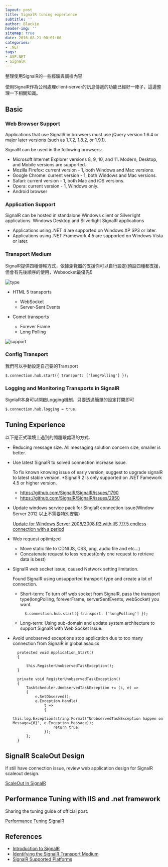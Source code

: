 ```yaml
---
layout: post
title: SignalR tuning experience
subtitle: ''
author: Blackie
header-img: ''
sitemap: true
date: 2016-08-21 00:01:00
categories:
- .NET
tags:
- ASP.NET
- SignalR
---
```


整理使用SignalR的一些經驗與調校內容

<!-- More -->

使用SignalR作為公司處理client-server的訊息傳遞的功能已經好一陣子，這邊整理一下相關知識。

## Basic ##

### Web Browser Support ###

Applications that use SignalR in browsers must use jQuery version 1.6.4 or major later versions (such as 1.7.2, 1.8.2, or 1.9.1).

SignalR can be used in the following browsers:

- Microsoft Internet Explorer versions 8, 9, 10, and 11. Modern, Desktop, and Mobile versions are supported.
- Mozilla Firefox: current version - 1, both Windows and Mac versions.
- Google Chrome: current version - 1, both Windows and Mac versions.
- Safari: current version - 1, both Mac and iOS versions.
- Opera: current version - 1, Windows only.
- Android browser

### Application Support ###

SignalR can be hosted in standalone Windows client or Silverlight applications. Windows Desktop and Silverlight SignalR applications

- Applications using .NET 4 are supported on Windows XP SP3 or later.
- Applications using .NET Framework 4.5 are supported on Windows Vista or later.

### Transport Medium ###

SignalR提供四種傳輸方式，依據瀏覽器的支援你可以自行設定(預設四種都支援，但會有先後順序的使用，Websocket最優先!)

![type](type.png)

- HTML 5 transports
	- WebSocket
	- Server-Sent Events

- Comet transports
	- Forever Frame
	- Long Polling

![support](support.png)

### Config Transport ###

我們可以手動設定自己要的Transport

	$.connection.hub.start({ transport: ['longPolling'] });

### Logging and Monitoring Transports in SignalR ###

SignlaR本身可以開啟Logging機制，只要透過簡單的設定打開即可

	$.connection.hub.logging = true;

## Tuning Experience ##

以下是正式環境上遇到的問題跟處理的方式:


- Reducing message size. All messaging solution concern size, smaller is better.
- Use latest SignalR to solved connection increase issue.

	To fix known knowing issue of early version, suggest to upgrade signalR to latest stable version. *SignalR 2 is only supported on .NET Famework 4.5 or higher version.

	- https://github.com/SignalR/SignalR/issues/1790
	- https://github.com/SignalR/SignalR/issues/2950
	
- Update windows service pack for SinglaR connection issue(Window Server 2012 以上不需要特別安裝)

	[Update for Windows Server 2008/2008 R2 with IIS 7/7.5 endless connection with a period](https://support.microsoft.com/en-us/kb/980368)

- Web request optimized
	
	- Move static file to CDN(JS, CSS, png, audio file and etc…)
	- Concatenate request to less request(only one request to retrieve data is best)
	
- SignalR web socket issue, caused Network setting limitation.
	
	Found SignalR using unsupported transport type and create a lot of connection.

	- Short-term: To turn off web socket from SignalR, pass the transport type(longPolling, foreverFrame, serverSentEvents, webSocket) you want.
			
			$.connection.hub.start({ transport: ['longPolling'] });

	- Long-term: Using sub-domain and update system architecture to support SignalR with Web Socket Issue.
	
- Avoid unobserved exceptions stop application due to too many connection from SignalR in global.asax.cs

        protected void Application_Start()
        {

        	this.RegisterUnobservedTaskException();
		}

		private void RegisterUnobservedTaskException()
		{
		    TaskScheduler.UnobservedTaskException += (s, e) =>
		    {
		        e.SetObserved();
		        e.Exception.Handle(
		            t =>
		            {
		                this.log.Exception(string.Format("UnobservedTaskException happen on Message={0}", e.Exception.Message));
		                return true;
		            });
		    };
		}

## SignalR ScaleOut Design ##

If still have connection issue, review web application design for SignalR scaleout design.

[ScaleOut In SignalR](http://www.asp.net/signalr/overview/performance/scaleout-in-signalr)

## Performance Tuning with IIS and .net framework ##

Sharing the tuning guide of official post.

[Performance Tuning SignalR](https://github.com/SignalR/SignalR/wiki/Performance)

## References ##

- [Introduction to SignalR](http://www.asp.net/signalr/overview/getting-started/introduction-to-signalr)
- [Identifying the SignalR Transport Medium](http://dailydotnettips.com/2014/03/20/identifying-the-signalr-transport-medium/)
- [SignalR Supported Platforms](http://www.asp.net/signalr/overview/getting-started/supported-platforms)
